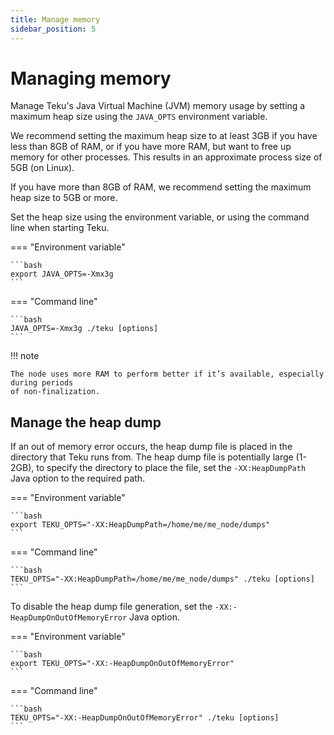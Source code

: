 ```yaml
---
title: Manage memory
sidebar_position: 5
---
```


# Managing memory

Manage Teku's Java Virtual Machine (JVM) memory usage by setting a maximum heap size using the `JAVA_OPTS` environment variable.

We recommend setting the maximum heap size to at least 3GB if you have less than 8GB of RAM, or if you have more RAM, but want to free up memory for other processes. This results in an approximate process size of 5GB (on Linux).

If you have more than 8GB of RAM, we recommend setting the maximum heap size to 5GB or more.

Set the heap size using the environment variable, or using the command line when starting Teku.

=== "Environment variable"

    ```bash
    export JAVA_OPTS=-Xmx3g
    ```

=== "Command line"

    ```bash
    JAVA_OPTS=-Xmx3g ./teku [options]
    ```

!!! note

    The node uses more RAM to perform better if it’s available, especially during periods
    of non-finalization.

## Manage the heap dump

If an out of memory error occurs, the heap dump file is placed in the directory that Teku runs from. The heap dump file is potentially large (1-2GB), to specify the directory to place the file, set the `-XX:HeapDumpPath` Java option to the required path.

=== "Environment variable"

    ```bash
    export TEKU_OPTS="-XX:HeapDumpPath=/home/me/me_node/dumps"
    ```

=== "Command line"

    ```bash
    TEKU_OPTS="-XX:HeapDumpPath=/home/me/me_node/dumps" ./teku [options]
    ```

To disable the heap dump file generation, set the `-XX:-HeapDumpOnOutOfMemoryError` Java option.

=== "Environment variable"

    ```bash
    export TEKU_OPTS="-XX:-HeapDumpOnOutOfMemoryError"
    ```

=== "Command line"

    ```bash
    TEKU_OPTS="-XX:-HeapDumpOnOutOfMemoryError" ./teku [options]
    ```
